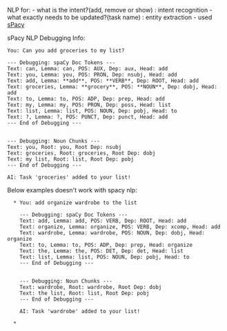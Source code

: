 NLP for:
    - what is the intent?(add, remove or show) : intent recognition 
    - what exactly needs to be updated?(task name) : entity extraction
        - used [sPacy](https://github.com/explosion/spaCy) 


sPacy NLP Debugging Info:

    You: Can you add groceries to my list?

    --- Debugging: spaCy Doc Tokens ---
    Text: can, Lemma: can, POS: AUX, Dep: aux, Head: add
    Text: you, Lemma: you, POS: PRON, Dep: nsubj, Head: add
    Text: add, Lemma: **add**, POS: **VERB**, Dep: ROOT, Head: add
    Text: groceries, Lemma: **grocery**, POS: **NOUN**, Dep: dobj, Head: add
    Text: to, Lemma: to, POS: ADP, Dep: prep, Head: add
    Text: my, Lemma: my, POS: PRON, Dep: poss, Head: list
    Text: list, Lemma: list, POS: NOUN, Dep: pobj, Head: to
    Text: ?, Lemma: ?, POS: PUNCT, Dep: punct, Head: add
    --- End of Debugging ---


    --- Debugging: Noun Chunks ---
    Text: you, Root: you, Root Dep: nsubj
    Text: groceries, Root: groceries, Root Dep: dobj
    Text: my list, Root: list, Root Dep: pobj
    --- End of Debugging ---

    AI: Task 'groceries' added to your list!



Below examples doesn't work with spacy nlp:

      * You: add organize wardrobe to the list    

        --- Debugging: spaCy Doc Tokens ---
        Text: add, Lemma: add, POS: VERB, Dep: ROOT, Head: add
        Text: organize, Lemma: organize, POS: VERB, Dep: xcomp, Head: add
        Text: wardrobe, Lemma: wardrobe, POS: NOUN, Dep: dobj, Head: organize
        Text: to, Lemma: to, POS: ADP, Dep: prep, Head: organize
        Text: the, Lemma: the, POS: DET, Dep: det, Head: list
        Text: list, Lemma: list, POS: NOUN, Dep: pobj, Head: to
        --- End of Debugging ---


        --- Debugging: Noun Chunks ---
        Text: wardrobe, Root: wardrobe, Root Dep: dobj
        Text: the list, Root: list, Root Dep: pobj
        --- End of Debugging ---

        AI: Task 'wardrobe' added to your list!

      *   
